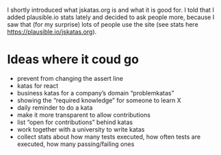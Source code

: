 I shortly introduced what jskatas.org is and what it is good for.
I told that I added plausible.io stats lately and decided to ask people more, because I saw that (for my surprise) lots of people use the site (see stats here https://plausible.io/jskatas.org).

# Ideas where it coud go
- prevent from changing the assert line
- katas for react
- business katas for a company’s domain “problemkatas”
- showing the “required knowledge” for someone to learn X
- daily reminder to do a kata
- make it more transparent to allow contributions
- list “open for contributions” behind katas
- work together with a university to write katas
- collect stats about how many tests executed, how often tests are executed, how many passing/failing ones
